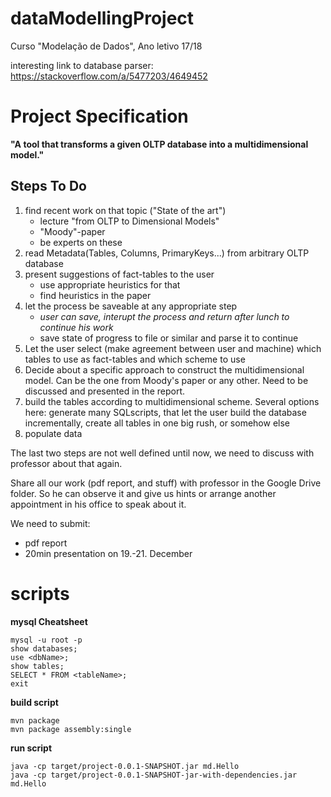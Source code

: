 # dataModellingProject
Curso "Modelação de Dados", Ano letivo 17/18

interesting link to database parser: https://stackoverflow.com/a/5477203/4649452

# Project Specification

**"A tool that transforms a given OLTP database into a multidimensional model."**

## Steps To Do

1. find recent work on that topic ("State of the art")
    - lecture "from OLTP to Dimensional Models"
    - "Moody"-paper
    - be experts on these
2. read Metadata(Tables, Columns, PrimaryKeys...) from arbitrary OLTP database
3. present suggestions of fact-tables to the user
    - use appropriate heuristics for that
    - find heuristics in the paper
4. let the process be saveable at any appropriate step
    - *user can save, interupt the process and return after lunch to continue his work*
    - save state of progress to file or similar and parse it to continue
5. Let the user select (make agreement between user and machine) which tables to use as fact-tables and which scheme to use
6. Decide about a specific approach to construct the multidimensional model. Can be the one from Moody's paper or any other. Need to be discussed and presented in the report.
7. build the tables according to multidimensional scheme. Several options here: generate many SQLscripts, that let the user build the database incrementally, create all tables in one big rush, or somehow else
8. populate data

The last two steps are not well defined until now, we need to discuss with professor about that again.

Share all our work (pdf report, and stuff) with professor in the Google Drive folder. So he can observe it and give us hints or arrange another appointment in his office to speak about it.

We need to submit:
 - pdf report
 - 20min presentation on 19.-21. December

# scripts

**mysql Cheatsheet**
```
mysql -u root -p
show databases;
use <dbName>;
show tables;
SELECT * FROM <tableName>;
exit
```

**build script**
```
mvn package
mvn package assembly:single
```

**run script**
```
java -cp target/project-0.0.1-SNAPSHOT.jar md.Hello
java -cp target/project-0.0.1-SNAPSHOT-jar-with-dependencies.jar md.Hello
```
